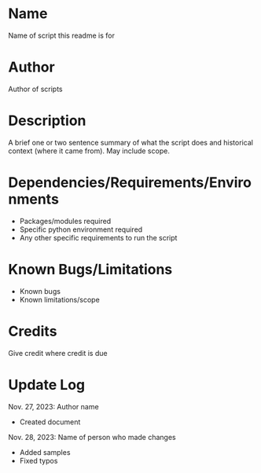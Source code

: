 # Name

Name of script this readme is for

# Author

Author of scripts

# Description

A brief one or two sentence summary of what the script does and historical context (where it came from). May include scope.

# Dependencies/Requirements/Environments

* Packages/modules required 
* Specific python environment required
* Any other specific requirements to run the script

# Known Bugs/Limitations

* Known bugs
* Known limitations/scope

# Credits

Give credit where credit is due

# Update Log

Nov. 27, 2023: Author name
 
- Created document

Nov. 28, 2023: Name of person who made changes

- Added samples
- Fixed typos
